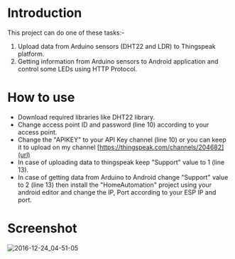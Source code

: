 # Introduction
This project can do one of these tasks:-
1. Upload data from Arduino sensors (DHT22 and LDR) to Thingspeak platform.
2. Getting information from Arduino sensors to Android application and control some LEDs using HTTP Protocol.
# How to use
- Download required libraries like DHT22 library.
- Change access point ID and password (line 10) according to your access point.
- Change the "APIKEY" to your API Key channel (line 10) or you can keep it to upload on my channel [https://thingspeak.com/channels/204682](url)
- In case of uploading data to thingspeak keep "Support" value to 1 (line 13).
- In case of getting data from Arduino to Android change "Support" value to 2 (line 13) then install the "HomeAutomation" project using your android editor and change the IP, Port according to your ESP IP and port.
# Screenshot
![2016-12-24_04-51-05](https://user-images.githubusercontent.com/20142053/28349793-367ac6de-6c45-11e7-8ecf-eefc78da53ab.jpg)
